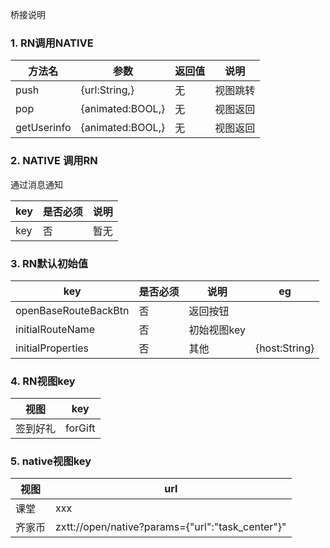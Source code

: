 桥接说明

### 1. RN调用NATIVE
|  方法名   | 参数  |  返回值  |  说明  |
|  ----  | ----  | ----  |----  |
| push  | {url:String,} | 无  | 视图跳转  |
| pop  | {animated:BOOL,} | 无  | 视图返回  |
| getUserinfo  | {animated:BOOL,} | 无  | 视图返回  |

### 2. NATIVE 调用RN
通过消息通知

|  key   | 是否必须  |  说明  |
|  ----  | ----  | ----  |
| key  | 否 | 暂无  |



### 3. RN默认初始值

|  key   | 是否必须  |  说明  | eg|
|  ----  | ----  | ----  | ---|
| openBaseRouteBackBtn  | 否 | 返回按钮  |
| initialRouteName  | 否 | 初始视图key  |
| initialProperties  | 否 | 其他  |{host:String}

### 4. RN视图key

|  视图   | key  |  
|  ----  | ----  |
| 签到好礼  | forGift |

### 5. native视图key
  |  视图   | url  |
|  ----  | ----  |
| 课堂  | xxx |
| 齐家币  | zxtt://open/native?params={\"url\":\"task_center\"}" |
